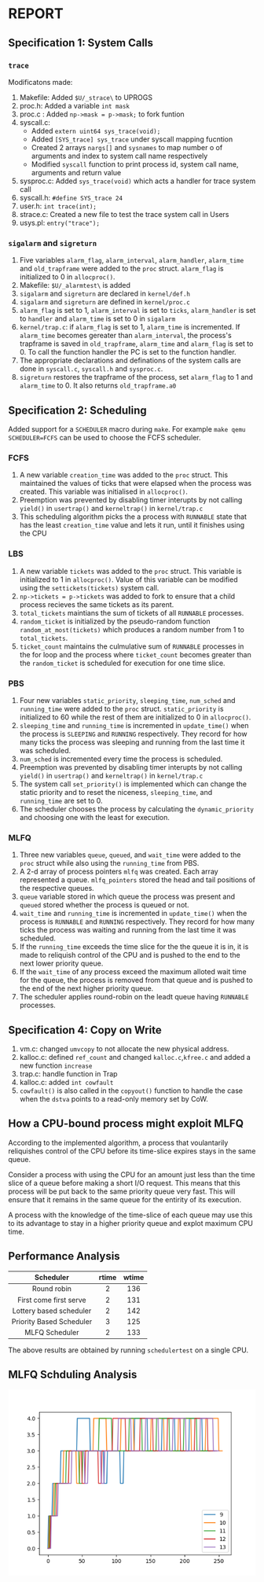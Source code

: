 
# REPORT

## Specification 1: System Calls

### `trace`

Modificatons made:

1. Makefile: Added `$U/_strace\` to UPROGS
2. proc.h: Added a variable `int mask` 
3. proc.c : Added `np->mask = p->mask;` to fork funtion
4. syscall.c: 
    + Added `extern uint64 sys_trace(void);`
    + Added `[SYS_trace] sys_trace` under syscall mapping fucntion
    + Created 2 arrays `nargs[]` and `sysnames` to map number o of arguments and index to system call name respectively
    + Modified `syscall` function to print process id, system call name, arguments and return value
5. sysproc.c: Added `sys_trace(void)` which acts a handler for trace system call
6. syscall.h: `#define SYS_trace 24`
7. user.h: `int trace(int);`
8. strace.c: Created a new file to test the trace system call in Users
9. usys.pl: `entry("trace");` 


### `sigalarm` and `sigreturn`

1. Five variables `alarm_flag`, `alarm_interval`, `alarm_handler`, `alarm_time` and `old_trapframe` were added to the `proc` struct. `alarm_flag` is initialized to 0 in `allocproc()`.
1. Makefile: `$U/_alarmtest\` is added
1. `sigalarm` and `sigreturn` are declared in `kernel/def.h`
1. `sigalarm` and `sigreturn` are defined in `kernel/proc.c`
1. `alarm_flag` is set to 1, `alarm_interval` is set to `ticks`, `alarm_handler` is set to `handler` and `alarm_time` is set to 0 in `sigalarm`
1. `kernel/trap.c`: if `alarm_flag` is set to 1, `alarm_time` is incremented. If `alarm_time` becomes gereater than `alarm_interval`, the process's trapframe is saved in `old_trapframe`, `alarm_time` and `alarm_flag` is set to 0. To call the function handler the PC is set to the function handler.
1. The appropriate declarations and definations of the system calls are done in `syscall.c`, `syscall.h` and `sysproc.c`.
1. `sigreturn` restores the trapframe of the process, set `alarm_flag` to 1 and `alarm_time` to 0. It also returns `old_trapframe.a0`

## Specification 2: Scheduling

Added support for a `SCHEDULER` macro during `make`. For example `make qemu SCHEDULER=FCFS` can be used to choose the FCFS scheduler.

### FCFS

1. A new variable `creation_time` was added to the `proc` struct. This maintained the values of ticks that were elapsed when the process was created. This variable was initialised in `allocproc()`.
1. Preemption was prevented by disabling timer interupts by not calling `yield()` in `usertrap()` and `kerneltrap()` in `kernel/trap.c`
1. This scheduling algorithm picks the a process with `RUNNABLE` state that has the least `creation_time` value and lets it run, until it finishes using the CPU

### LBS

1. A new variable `tickets` was added to the `proc` struct. This variable is initialized to 1 in `allocproc()`. Value of this variable can be modified using the `settickets(tickets)` system call.
1. `np->tickets = p->tickets` was added to fork to ensure that a child process recieves the same tickets as its parent.
1. `total_tickets` maintians the sum of tickets of all `RUNNABLE` processes.
2. `random_ticket` is initialized by the pseudo-random function `random_at_most(tickets)` which produces a random number from 1 to `total_tickets`.
1. `ticket_count` maintains the culmulative sum of `RUNNABLE` processes in the for loop and the process where `ticket_count` becomes greater than the `random_ticket` is scheduled for execution for one time slice.

### PBS

1. Four new variables `static_priority`, `sleeping_time`, `num_sched` and `running_time` were added to the `proc` struct. `static_priority` is initialized to 60 while the rest of them are initialized to 0 in `allocproc()`.
1. `sleeping_time` and `running_time` is incremented in `update_time()` when the process is `SLEEPING` and `RUNNING` respectively. They record for how many ticks the process was sleeping and running from the last
time it was scheduled.
1. `num_sched` is incremented every time the process is scheduled.
1. Preemption was prevented by disabling timer interupts by not calling `yield()` in `usertrap()` and `kerneltrap()` in `kernel/trap.c`
1. The system call `set_priority()` is implemented which can change the static priority and to reset the niceness, `sleeping_time`, and `running_time` are set to 0.
1. The scheduler chooses the process by calculating the `dynamic_priority` and choosing one with the least for execution.

### MLFQ

1. Three new variables `queue`, `queued`, and `wait_time` were added to the `proc` struct while also using the `running_time` from PBS.
1. A 2-d array of process pointers `mlfq` was created. Each array represented a queue. `mlfq_pointers` stored the head and tail positions of the respective queues.
1. `queue` variable stored in which queue the process was present and `queued` stored whether the process is queued or not.
1. `wait_time` and `running_time` is incremented in `update_time()` when the process is `RUNNABLE` and `RUNNING` respectively. They record for how many ticks the process was waiting and running from the last
time it was scheduled.
1. If the `running_time` exceeds the time slice for the the queue it is in, it is made to reliquish control of the CPU and is pushed to the end to the next lower priority queue.
1. If the `wait_time` of any process exceed the maximum alloted wait time for the queue, the process is removed from that queue and is pushed to the end of the next higher priority queue.
1. The scheduler applies round-robin on the leadt queue having `RUNNABLE` processes.

## Specification 4: Copy on Write

1. vm.c: changed `umvcopy` to not allocate the new physical address.
2. kalloc.c: defined `ref_count` and changed `kalloc.c`,`kfree.c` and added a new function `increase`
3. trap.c: handle function in Trap 
4. kalloc.c: added `int cowfault` 
5. `cowfault()` is also called in the `copyout()` function to handle the case when the `dstva` points to a read-only memory set by CoW.

## How a CPU-bound process might exploit MLFQ

According to the implemented algorithm, a process that voulantarily reliquishes control of the CPU before its time-slice expires stays in the same queue.

Consider a process with using the CPU for an amount just less than the time slice of a queue before making a short I/O request. This means that this process will be put back to the same priority queue very fast.
This will ensure that it remains in the same queue for the entirity of its execution.

A process with the knowledge of the time-slice of each queue may use this to its advantage to stay in a higher priority queue and explot maximum CPU time.

## Performance Analysis

  |        Scheduler         | rtime  | wtime |
  | :----------------------: | :-----: | :-----: |
  |       Round robin        |    2    |   136   |
  |  First come first serve  |    2    |   131   |
  | Lottery based scheduler  |    2    |   142   |
  | Priority Based Scheduler |    3    |   125   |
  |             MLFQ Scheduler             |  2  |     133   |

The above results are obtained by running `schedulertest` on a single CPU.

## MLFQ Schduling Analysis

<img src="Figure_1.png">
